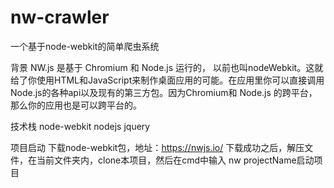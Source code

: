 # nw-crawler
一个基于node-webkit的简单爬虫系统

背景
NW.js 是基于 Chromium 和 Node.js 运行的， 以前也叫nodeWebkit。这就给了你使用HTML和JavaScript来制作桌面应用的可能。在应用里你可以直接调用Node.js的各种api以及现有的第三方包。因为Chromium和 Node.js 的跨平台，那么你的应用也是可以跨平台的。

技术栈
node-webkit nodejs jquery

项目启动
下载node-webkit包，地址：https://nwjs.io/
下载成功之后，解压文件，在当前文件夹内，clone本项目，然后在cmd中输入 nw projectName启动项目
